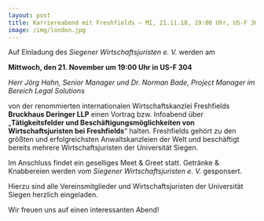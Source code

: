 ```yaml
---
layout: post
title: Karriereabend mit Freshfields – MI, 21.11.18, 19:00 Uhr, US-F 304
image: /img/london.jpg
---
```

	

Auf Einladung des *Siegener Wirtschaftsjuristen e. V.* werden am

**Mittwoch, den 21. November um 19:00 Uhr in US-F 304**

*Herr Jörg Hahn, Senior Manager und
Dr. Norman Bade, Project Manager im Bereich Legal Solutions*

von der renommierten internationalen Wirtschaftskanzlei Freshfields **Bruckhaus Deringer LLP**
einen Vortrag bzw. Infoabend über „**Tätigkeitsfelder und Beschäftigungsmöglichkeiten von Wirtschaftsjuristen bei Freshfields**“ halten.
Freshfields gehört zu den größten und erfolgreichsten Anwaltskanzleien der Welt und beschäftigt bereits mehrere Wirtschaftsjuristen der Universität Siegen.

Im Anschluss findet ein geselliges Meet & Greet statt. Getränke & Knabbereien werden vom *Siegener Wirtschaftsjuristen e. V.* gesponsert.

Hierzu sind alle Vereinsmitglieder und Wirtschaftsjuristen der Universität Siegen herzlich eingeladen.

Wir freuen uns auf einen interessanten Abend!


